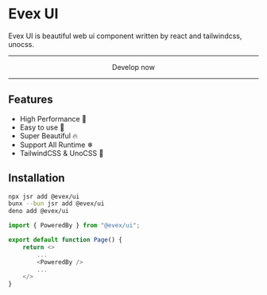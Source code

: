 # Evex UI
Evex UI is beautiful web ui component written by react and tailwindcss, unocss.

---
<center>Develop now</center>

***

## Features
- High Performance 🚀
- Easy to use 🎉
- Super Beautiful 🔥
- Support All Runtime ❄
- TailwindCSS & UnoCSS 🌈

## Installation

```bash
npx jsr add @evex/ui
bunx --bun jsr add @evex/ui
deno add @evex/ui
```

```ts
import { PoweredBy } from "@evex/ui";

export default function Page() {
    return <>
        ...
        <PoweredBy />
        ...
    </>
}
```
